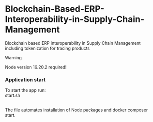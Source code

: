 # Blockchain-Based-ERP-Interoperability-in-Supply-Chain-Management
Blockchain based ERP interoperability in Supply Chain Management including tokenization for tracing products

> [!WARNING]
> Node version 16.20.2 required!

### Application start
To start the app run:<br/>
start.sh<br/>

<br/>
The file automates installation of Node packages and docker composer start.
